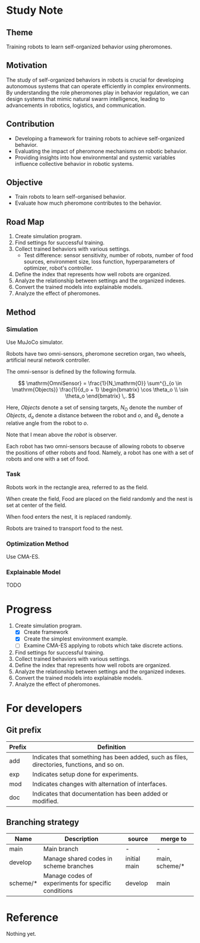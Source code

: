 # Study Note

## Theme

Training robots to learn self-organized behavior using pheromones.

## Motivation

The study of self-organized behaviors in robots is crucial for developing autonomous systems that
can operate efficiently in complex environments.
By understanding the role pheromones play in behavior regulation,
we can design systems that mimic natural swarm intelligence,
leading to advancements in robotics, logistics, and communication.

## Contribution

- Developing a framework for training robots to achieve self-organized behavior.
- Evaluating the impact of pheromone mechanisms on robotic behavior.
- Providing insights into how environmental and systemic variables influence collective behavior in robotic systems.

## Objective

- Train robots to learn self-organised behavior.
- Evaluate how much pheromone contributes to the behavior.

## Road Map

1. Create simulation program.
2. Find settings for successful training.
3. Collect trained behaviors with various settings.
    - Test difference: sensor sensitivity, number of robots, number of food sources, environment size, loss function,
      hyperparameters of optimizer, robot's controller.
4. Define the index that represents how well robots are organized.
5. Analyze the relationship between settings and the organized indexes.
6. Convert the trained models into explainable models.
7. Analyze the effect of pheromones.

## Method

### Simulation

Use MuJoCo simulator.

Robots have two omni-sensors, pheromone secretion organ, two wheels, artificial neural network controller.

The omni-sensor is defined by the following formula.

$$
\mathrm{OmniSensor} = \frac{1}{N_\mathrm{O}} \sum^{}_{o \in \mathrm{Objects}}
\frac{1}{d_o + 1}
\begin{bmatrix}
\cos \theta_o \\
\sin \theta_o
\end{bmatrix} \,.
$$

Here,
*Objects* denote a set of sensing targets,
$N_\mathrm{O}$ denote the number of *Objects*,
$d_o$ denote a distance between the robot and $o$, and
$\theta_o$ denote a relative angle from the robot to $o$.

Note that I mean above *the robot* is observer.

Each robot has two omni-sensors because of allowing robots to observe the positions of other robots and food.
Namely, a robot has one with a set of robots and one with a set of food.

### Task

Robots work in the rectangle area, referred to as the field.

When create the field, Food are placed on the field randomly and
the nest is set at center of the field.

When food enters the nest, it is replaced randomly.

Robots are trained to transport food to the nest.

### Optimization Method

Use CMA-ES.

### Explainable Model

TODO

# Progress

1. Create simulation program.
    - [x] Create framework
    - [x] Create the simplest environment example.
    - [ ] Examine CMA-ES applying to robots which take discrete actions.
2. Find settings for successful training.
3. Collect trained behaviors with various settings.
4. Define the index that represents how well robots are organized.
5. Analyze the relationship between settings and the organized indexes.
6. Convert the trained models into explainable models.
7. Analyze the effect of pheromones.

# For developers

## Git prefix

| Prefix | Definition                                                                                 |
|--------|--------------------------------------------------------------------------------------------|
| add    | Indicates that something has been added, such as files, directories, functions, and so on. |
| exp    | Indicates setup done for experiments.                                                      |
| mod    | Indicates changes with alternation of interfaces.                                          |
| doc    | Indicates that documentation has been added or modified.                                   |

## Branching strategy

| Name     | Description                                         | source       | merge to       |
|----------|-----------------------------------------------------|--------------|----------------|
| main     | Main branch                                         | -            | -              |
| develop  | Manage shared codes in scheme branches              | initial main | main, scheme/* |
| scheme/* | Manage codes of experiments for specific conditions | develop      | main           |

# Reference

Nothing yet.